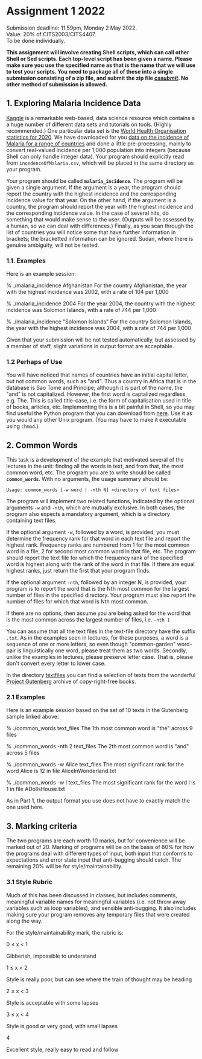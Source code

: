 # Assignment 1 2022

Submission deadline: 11:59pm, Monday 2 May 2022.  
Value: 20% of CITS2003/CITS4407.  
To be done individually.

**This assignment will involve creating Shell scripts, which can call other Shell or Sed scripts. Each top-level script has been given a name. Please make sure you use the specified name as that is the name that we will use to test your scripts. You need to package all of these into a single submission consisting of a zip file, and submit the zip file [_cssubmit_](https://secure.csse.uwa.edu.au/run/cssubmit). No other method of submission is allowed.**

## 1. Exploring Malaria Incidence Data

[Kaggle](https://www.kaggle.com/) is a remarkable web-based, data science resource which contains a a huge number of different data sets and tutorials on tools. (Highly recommended.) One particular data set is the [World Health Organisation statistics for 2020](https://www.kaggle.com/utkarshxy/who-worldhealth-statistics-2020-complete). We have downloaded for you [data on the incidence of Malaria for a range of countries](https://teaching.csse.uwa.edu.au/units/CITS4407/assignments/2022_Ass1/incedenceOfMalaria.csv) and done a little pre-processing, mainly to convert real-valued incidence per 1,000 population into integers (because Shell can only handle integer data). Your program should explicitly read from `incedenceOfMalaria.csv`, which will be placed in the same directory as your program.

Your program should be called **`malaria_incidence`**. The program will be given a single argument. If the argument is a year, the program should report the country with the highest incidence and the corresponding incidence value for that year. On the other hand, if the argument is a country, the program should report the year with the highest incidence and the corresponding incidence value. In the case of several hits, do something that would make sense to the user. (Outputs will be assessed by a human, so we can deal with differences.) Finally, as you scan through the list of countries you will notice some that have further information in brackets; the bracketted information can be ignored. Sudan, where there is genuine ambiguity, will not be tested.

### 1.1. Examples

Here is an example session:

% ./malaria_incidence Afghanistan
For the country Afghanistan, the year with the highest incidence was 2002, with a rate of 104 per 1,000

% ./malaria_incidence 2004
For the year 2004, the country with the highest incidence was Solomon Islands, with a rate of 744 per 1,000

% ./malaria_incidence "Solomon Islands"
For the country Solomon Islands, the year with the highest incidence was 2004, with a rate of 744 per 1,000

Given that your submission will be not tested automatically, but assessed by a member of staff, slight variations in output format are acceptable.

### 1.2 Perhaps of Use

You will have noticed that names of countries have an initial capital letter, but not common words, such as "and". Thus a country in Africa that is in the database is Sao Tome and Principe; although it is part of the name, the "and" is not capitalized. However, the first word is captalized regardless, e.g. The. This is called title-case, i.e. the form of capitalisation used in title of books, articles, etc. Implementing this is a bit painful in Shell, so you may find useful the Python program that you can download from [here](https://teaching.csse.uwa.edu.au/units/CITS4407/assignments/2022_Ass1/title_case.py). Use it as you would any other Unix program. (You may have to make it executable using `chmod`.)

## 2. Common Words

This task is a development of the example that motivated several of the lectures in the unit: finding all the words in text, and from that, the most common word, etc. The program you are to write should be called **`common_words`**. With no arguments, the usage summary should be:

`Usage: common_words [-w word | -nth N] <directory of text files>`

The program will implement two related functions, indicated by the optional arguments `-w` and `-nth`, which are mutually exclusive. In both cases, the program also expects a mandatory argument, which is a directory containing text files.

If the optional argument `-w`, followed by a word, is provided, you must determine the frequency rank for that word in each text file and report the highest rank. Frequency ranks are numbered from 1 for the most common word in a file, 2 for second most common word in that file, etc. The program should report the text file for which the frequency rank of the specified word is highest along with the rank of the word in that file. If there are equal highest ranks, just return the first that your program finds.

If the optional argument `-nth`, followed by an integer N, is provided, your program is to report the word that is the Nth most common for the largest number of files in the specified directory. Your program must also report the number of files for which that word is Nth most common.

If there are no options, then assume you are being asked for the word that is the most common across the largest number of files, i.e. `-nth 1`

You can assume that all the text files in the text-file directory have the suffix `.txt`. As in the examples seen in lectures, for these purposes, a word is a sequence of one or more letters, so even though "common-garden" word-pair is linguistically one word, please treat them as two words. Secondly, unlike the examples in lectures, please preserve letter case. That is, please don't convert every letter to lower case.

In the directory [textfiles](https://teaching.csse.uwa.edu.au/units/CITS4407/assignments/2022_Ass1/text_files) you can find a selection of texts from the wonderful [Project Gutenberg](https://www.gutenberg.org/) archive of copy-right-free books.

### 2.1 Examples

Here is an example session based on the set of 10 texts in the Gutenberg sample linked above:

% ./common_words text_files
The 1th most common word is "the" across 9 files

% ./common_words -nth 2 text_files
The 2th most common word is "and" across 5 files

% ./common_words -w Alice text_files
The most significant rank for the word Alice is 12 in file AliceInWonderland.txt

% ./common_words -w I text_files
The most significant rank for the word I is 1 in file ADollsHouse.txt 

As in Part 1, the output format you use does not have to exactly match the one used here.

## 3. Marking criteria

The two programs are each worth 10 marks, but for convenience will be marked out of 20. Marking of programs will be on the basis of 80% for how the programs deal with different types of input, both input that conforms to expectations and error state input that anti-bugging should catch. The remaining 20% will be for style/maintainability.

### 3.1 Style Rubric

Much of this has been discussed in classes, but includes comments, meaningful variable names for meaningful variables (i.e. not throw away variables such as loop variables), and sensible anti-bugging. It also includes making sure your program removes any temporary files that were created along the way.

For the style/maintainability mark, the rubric is:

0 ≤ x < 1

Gibberish, impossible to understand

1 ≤ x < 2

Style is really poor, but can see where the train of thought may be heading

2 ≤ x < 3

Style is acceptable with some lapses

3 ≤ x < 4

Style is good or very good, with small lapses

4

Excellent style, really easy to read and follow
